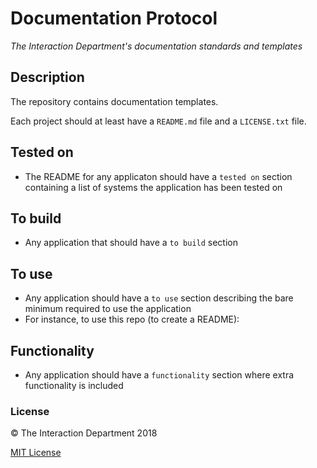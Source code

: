 # Documentation Protocol
*The Interaction Department's documentation standards and templates*

## Description
The repository contains documentation templates.

Each project should at least have a `README.md` file and a `LICENSE.txt` file.

## Tested on
- The README for any applicaton should have a `tested on` section containing a list of systems the application has been tested on

## To build
- Any application that should have a `to build` section

## To use
- Any application should have a `to use` section describing the bare minimum required to use the application
- For instance, to use this repo (to create a README):

## Functionality
- Any application should have a `functionality` section where extra functionality is included

### License

:copyright: The Interaction Department 2018

[MIT License](http://en.wikipedia.org/wiki/MIT_License)
